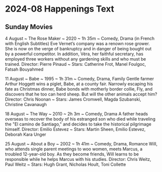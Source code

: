 # 2024-08 Happenings Text

## Sunday Movies

4 August ~ The Rose Maker ~ 2020 ~ 1h 35m ~ Comedy, Drama (in French with English Subtitles)
Eve Vernet’s company was a renown rose grower. She is now on the verge of bankruptcy and in danger of being bought out by a powerful competitor. In addition, Véra, her faithful secretary, has employed three workers without any gardening skills and who must be trained.
Director: Pierre Pinaud ~ Stars: Catherine Frot, Manel Foulgoc, Fatsah Bouyahmed

11 August ~ Babe ~ 1995 ~ 1h 31m ~ Comedy, Drama, Family
Gentle farmer Arthur Hoggett wins a piglet, Babe, at a county fair. Narrowly escaping his fate as Christmas dinner, Babe bonds with motherly border collie, Fly, and discovers that he too can herd sheep. But will the other animals accept him?
Director: Chris Noonan ~ Stars: James Cromwell, Magda Szubanski, Christine Cavanaugh

18 August ~ The Way ~ 2010 ~ 2h 3m ~ Comedy, Drama
A father heads overseas to recover the body of his estranged son who died while traveling the "El camino de Santiago," and decides to take the historical pilgrimage himself.
Director: Emilio Estevez ~ Stars: Martin Sheen, Emilio Estevez, Deborah Kara Unger

25 August ~ About a Boy ~ 2002 ~ 1h 41m ~ Comedy, Drama, Romance
Will, who attends single parent meetings to woo women, meets Marcus, a troubled 12-year-old boy. As they become friends, Will learns to be responsible while he helps Marcus with his studies.
Director: Chris Weitz, Paul Weitz ~ Stars: Hugh Grant, Nicholas Hoult, Toni Collette


